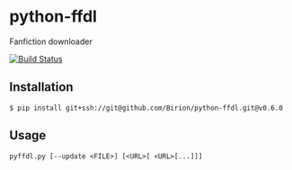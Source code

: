 # python-ffdl
Fanfiction downloader

[![Build Status](https://travis-ci.org/Birion/python-ffdl.svg?branch=v0.6.0)](https://travis-ci.org/Birion/python-ffdl)

## Installation

`$ pip install git+ssh://git@github.com/Birion/python-ffdl.git@v0.6.0`


## Usage

`pyffdl.py [--update <FILE>] [<URL>[ <URL>[...]]]`
